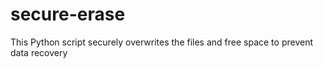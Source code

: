 # secure-erase
This Python script securely overwrites the files and free space to prevent data recovery
